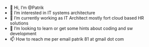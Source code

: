 - 👋 Hi, I’m @Patrik
- 👀 I’m interested in IT systems architecture
- 🌱 I’m currently working as IT Architect mostly fort cloud based HR solutions
- 💞️ I’m looking to learn or get some hints about coding and sw development
- 📫 How to reach me per email patrik 81 at gmail dot com

<!---
patrikconka/patrikconka is a ✨ special ✨ repository because its `README.md` (this file) appears on your GitHub profile.
You can click the Preview link to take a look at your changes.
--->
